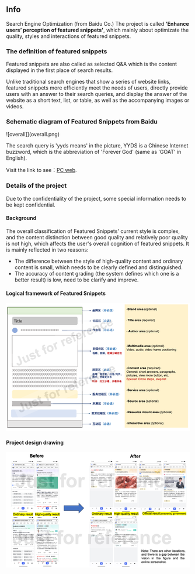 ## Info

Search Engine Optimization (from Baidu Co.)
The project is called **'Enhance users’ perception of featured snippets'**, which mainly about optimizate the quality, styles and interactions of featured snippets.

### The definition of featured snippets

Featured snippets are also called as selected Q&A which is the content displayed in the first place of search results. 

Unlike traditional search engines that show a series of website links, featured snippets more efficiently meet the needs of users, directly provide users with an answer to their search queries, and display the answer of the website as a short text, list, or table, as well as the accompanying images or videos.

### Schematic diagram of Featured Snippets from Baidu

![overall]](overall.png)

The search query is 'yyds means' in the picture, YYDS is a Chinese Internet buzzword, which is the abbreviation of 'Forever God' (same as 'GOAT' in English).

Visit the link to see：[PC web](https://www.baidu.com/s?wd=yyds%E4%BB%80%E4%B9%88%E6%84%8F%E6%80%9D).

### Details of the project

Due to the confidentiality of the project, some special information needs to be kept confidential.

#### Background

The overall classification of Featured Snippets' current style is complex, and the content distinction between good quality and relatively poor quality is not high, which affects the user's overall cognition of featured snippets. It is mainly reflected in two reasons: 

- The difference between the style of high-quality content and ordinary content is small, which needs to be clearly defined and distinguished.
- The accuracy of content grading (the system defines which one is a better result) is low, need to be clarify and improve.

#### Logical framework of Featured Snippets

![logic](logic.png)

#### Project design drawing

![design](design.png)
